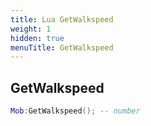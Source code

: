 ```yaml
---
title: Lua GetWalkspeed
weight: 1
hidden: true
menuTitle: GetWalkspeed
---
```

## GetWalkspeed
```lua
Mob:GetWalkspeed(); -- number
```